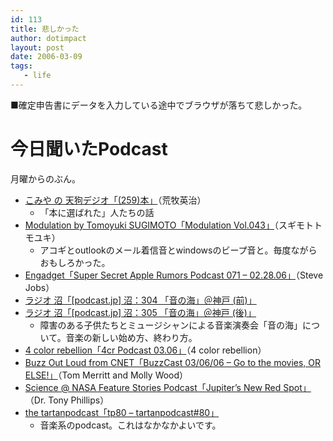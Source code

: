 ```yaml
---
id: 113
title: 悲しかった
author: dotimpact
layout: post
date: 2006-03-09
tags:
   - life
---
```

■確定申告書にデータを入力している途中でブラウザが落ちて悲しかった。

# 今日聞いたPodcast

月曜からのぶん。

  * [こみや の 天狗デジオ「(259)本」][1]（荒牧英治） 
      * 「本に選ばれた」人たちの話
  * [Modulation by Tomoyuki SUGIMOTO「Modulation Vol.043」][2]（スギモトトモユキ） 
      * アコギとoutlookのメール着信音とwindowsのビープ音と。毎度ながらおもしろかった。
  * [Engadget「Super Secret Apple Rumors Podcast 071 &#8211; 02.28.06」][3]（Steve Jobs）
  * [ラジオ 沼「[podcast.jp] 沼：304 「音の海」＠神戸 (前)」][4]
  * [ラジオ 沼「[podcast.jp] 沼：305 「音の海」＠神戸 (後)」][5] 
      * 障害のある子供たちとミュージシャンによる音楽演奏会「音の海」について。音楽の新しい始め方、終わり方。 
  * [4 color rebellion「4cr Podcast 03.06」][6]（4 color rebellion）
  * [Buzz Out Loud from CNET「BuzzCast 03/06/06 &#8211; Go to the movies, OR ELSE!」][7]（Tom Merritt and Molly Wood）
  * [Science @ NASA Feature Stories Podcast「Jupiter&#8217;s New Red Spot」][8]（Dr. Tony Phillips）
  * [the tartanpodcast「tp80 &#8211; tartanpodcast#80」][9] 
      * 音楽系のpodcast。これはなかなかよいです。

 [1]: http://d.hatena.ne.jp/aramaki/20060305
 [2]: http://sugimoto.be/radio.htm
 [3]: http://www.engadget.com/2006/03/07/engadget-podcast-072-03-07-06/
 [4]: http://sweet.podcast.jp/home/numa/archives/release/main/2006/03/07_010503.html
 [5]: http://sweet.podcast.jp/home/numa/archives/release/main/2006/03/07_030043.html
 [6]: http://www.4colorrebellion.com/archives/2006/03/06/4cr-podcast-0306/
 [7]: http://www.cnet.com/4520-11455_1-6333605-1.html
 [8]: http://science.nasa.gov/headlines/y2006/02mar_redjr.htm
 [9]: http://tartan.pnohosting.ca/?p=34
